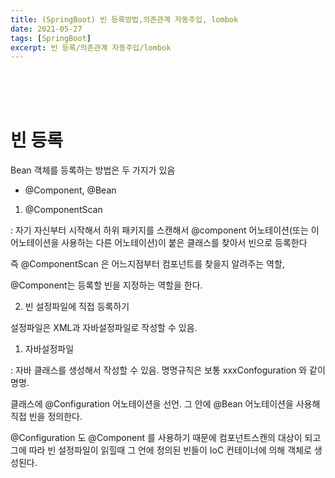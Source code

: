 ```yaml
---
title: (SpringBoot) 빈 등록방법,의존관계 자동주입, lombok
date: 2021-05-27
tags: [SpringBoot]
excerpt: 빈 등록/의존관계 자동주입/lombok
---
```


<br/>
<br/>
<br/>

# 빈 등록

Bean 객체를 등록하는 방법은 두 가지가 있음

- @Component, @Bean

1. @ComponentScan 

: 자기 자신부터 시작해서 하위 패키지를 스캔해서 @component 어노테이션(또는 이 어노테이션을 사용하는 다른 어노테이션)이 붙은 클래스를 찾아서 빈으로 등록한다

즉 @ComponentScan 은 어느지점부터 컴포넌트를 찾을지 알려주는 역할,

@Component는 등록할 빈을 지정하는 역할을 한다.

2. 빈 설정파일에 직접 등록하기

설정파일은 XML과 자바설정파일로 작성할 수 있음.

1) 자바설정파일

: 자바 클래스를 생성해서 작성할 수 있음. 명명규칙은 보통 xxxConfoguration 와 같이 명명.

 클래스에 @Configuration 어노테이션을 선언. 그 안에 @Bean 어노테이션을 사용해 직접 빈을 정의한다. 

@Configuration 도 @Component 를 사용하기 때문에 컴포넌트스캔의 대상이 되고 그에 따라 빈 설정파일이 읽힐때 그 언에 정의된 빈들이 IoC 컨테이너에 의해 객체로 생성된다.